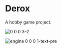 # Derox
A hobby game project.

![0 0 0 3-2](https://user-images.githubusercontent.com/77432892/149153256-8a289e0b-2d49-4881-bebc-2df964738070.jpg)

![engine 0 0 0 1-text-pre](https://user-images.githubusercontent.com/77432892/149518941-d8f06bc4-b719-44e8-b090-7870c0cd80c3.jpg)
